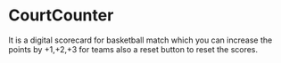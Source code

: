# CourtCounter
It is a digital scorecard for basketball match which you can increase the points by +1,+2,+3 for teams 
also a reset button to reset the scores.
